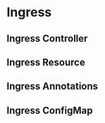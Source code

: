 # Ingress

## Ingress Controller

## Ingress Resource

## Ingress Annotations

## Ingress ConfigMap
